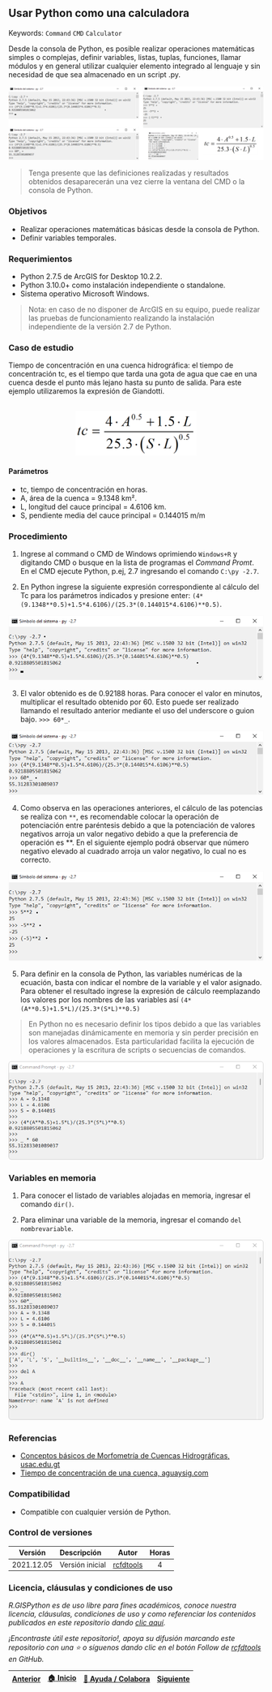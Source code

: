 ## Usar Python como una calculadora
Keywords: `Command` `CMD` `Calculator` 

Desde la consola de Python, es posible realizar operaciones matemáticas simples o complejas, definir variables, listas, tuplas, funciones, llamar módulos y en general utilizar cualquier elemento integrado al lenguaje y sin necesidad de que sea almacenado en un script .py. 

![PythonAsCalculator.png](https://github.com/rcfdtools/R.GISPython/blob/main/PythonAsCalculator/Screenshot/PythonAsCalculator.png)

> Tenga presente que las definiciones realizadas y resultados obtenidos desaparecerán una vez cierre la ventana del CMD o la consola de Python.


### Objetivos

* Realizar operaciones matemáticas básicas desde la consola de Python.
* Definir variables temporales.


### Requerimientos

* Python 2.7.5 de ArcGIS for Desktop 10.2.2.
* Python 3.10.0+ como instalación independiente o standalone.
* Sistema operativo Microsoft Windows.

> Nota: en caso de no disponer de ArcGIS en su equipo, puede realizar las pruebas de funcionamiento realizando la instalación independiente de la versión 2.7 de Python.


### Caso de estudio

Tiempo de concentración en una cuenca hidrográfica: el tiempo de concentración tc, es el tiempo que tarda una gota de agua que cae en una cuenca desde el punto más lejano hasta su punto de salida. Para este ejemplo utilizaremos la expresión de Giandotti.

<br>
<div  align="center">
    <img  alt="R.GISPython.PythonAsCalculator.TcGiangotti,png" src="https://github.com/rcfdtools/R.GISPython/blob/main/PythonAsCalculator/Screenshot/TcGiangotti.png" width="240px"/>
</div>


#### Parámetros

* tc, tiempo de concentración en horas.
* A, área de la cuenca = 9.1348 km².
* L, longitud del cauce principal = 4.6106 km.
* S, pendiente media del cauce principal = 0.144015 m/m


### Procedimiento

1. Ingrese al command o CMD de Windows oprimiendo `Windows+R` y digitando CMD o busque en la lista de programas el _Command Promt_. En el CMD ejecute Python, p.ej, 2.7 ingresando el comando `C:\py -2.7`.

2. En Python ingrese la siguiente expresión correspondiente al cálculo del Tc para los parámetros indicados y presione enter: `(4*(9.1348**0.5)+1.5*4.6106)/(25.3*(0.144015*4.6106)**0.5)`.

![WindowsCMDPythonCalc1.png](https://github.com/rcfdtools/R.GISPython/blob/main/PythonAsCalculator/Screenshot/WindowsCMDPythonCalc1.png)

3. El valor obtenido es de 0.92188 horas. Para conocer el valor en minutos, multiplicar el resultado obtenido por 60. Esto puede ser realizado llamando el resultado anterior mediante el uso del underscore o guion bajo. `>>> 60*_`.

![WindowsCMDPythonCalc2.png](https://github.com/rcfdtools/R.GISPython/blob/main/PythonAsCalculator/Screenshot/WindowsCMDPythonCalc2.png)

4. Como observa en las operaciones anteriores, el cálculo de las potencias se realiza con `**`, es recomendable colocar la operación de potenciación entre paréntesis debido a que la potenciación de valores negativos arroja un valor negativo debido a que la preferencia de operación es **. En el siguiente ejemplo podrá observar que número negativo elevado al cuadrado arroja un valor negativo, lo cual no es correcto.

![WindowsCMDPythonCalc3.png](https://github.com/rcfdtools/R.GISPython/blob/main/PythonAsCalculator/Screenshot/WindowsCMDPythonCalc3.png)

5. Para definir en la consola de Python, las variables numéricas de la ecuación, basta con indicar el nombre de la variable y el valor asignado. Para obtener el resultado ingrese la expresión de cálculo reemplazando los valores por los nombres de las variables así `(4*(A**0.5)+1.5*L)/(25.3*(S*L)**0.5)`

> En Python no es necesario definir los tipos debido a que las variables son manejadas dinámicamente en memoria y sin perder precisión en los valores almacenados. Esta particularidad facilita la ejecución de operaciones y la escritura de scripts o secuencias de comandos.

![WindowsCMDPythonCalc4.png](https://github.com/rcfdtools/R.GISPython/blob/main/PythonAsCalculator/Screenshot/WindowsCMDPythonCalc4.png)


### Variables en memoria

1. Para conocer el listado de variables alojadas en memoria, ingresar el comando `dir()`.

2. Para eliminar una variable de la memoria, ingresar el comando `del nombrevariable`.

![WindowsCMDPythonCalc5.png](https://github.com/rcfdtools/R.GISPython/blob/main/PythonAsCalculator/Screenshot/WindowsCMDPythonCalc5.png)


### Referencias

* [Conceptos básicos de Morfometría de Cuencas Hidrográficas, usac.edu.gt](http://www.repositorio.usac.edu.gt/4482/1/Conceptos%20b%C3%A1sicos%20de%20Morfometr%C3%ADa%20de%20Cuencas%20Hidrogr%C3%A1ficas.pdf)
* [Tiempo de concentración de una cuenca, aguaysig.com](https://www.aguaysig.com/tiempo-de-concentracion-de-la-cuenca/)


### Compatibilidad

* Compatible con cualquier versión de Python.


### Control de versiones

| Versión    | Descripción     | Autor                                     | Horas |
|------------|:----------------|-------------------------------------------|:-----:|
| 2021.12.05 | Versión inicial | [rcfdtools](https://github.com/rcfdtools) |   4   |


### Licencia, cláusulas y condiciones de uso

_R.GISPython es de uso libre para fines académicos, conoce nuestra licencia, cláusulas, condiciones de uso y como referenciar los contenidos publicados en este repositorio dando [clic aquí](https://github.com/rcfdtools/R.GISPython/wiki/License)._

_¡Encontraste útil este repositorio!, apoya su difusión marcando este repositorio con una ⭐ o síguenos dando clic en el botón Follow de [rcfdtools](https://github.com/rcfdtools) en GitHub._

| [Anterior](https://github.com/rcfdtools/R.GISPython/tree/main/HelpModulesKeywords) | [:house: Inicio](https://github.com/rcfdtools/R.GISPython/wiki) | [:beginner: Ayuda / Colabora](https://github.com/rcfdtools/R.GISPython/discussions/5) | [Siguiente](https://github.com/rcfdtools/R.GISPython/tree/main/BasicScript) |
|------------------------------------------------------------------------------------|-----------------------------------------------------------------|----------------------------------------------------------------------------|-----------------------------------------------------------------------------|
